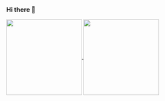 ### Hi there 👋

<a href="https://github.com/anuraghazra/github-readme-stats">
  <img height=200 align="center" src="https://github-readme-stats.vercel.app/api?username=anuraghazra" />
</a>
<a href="https://github.com/razejb/">
  <img height=200 align="center" src="(https://github-readme-stats.vercel.app/api/top-langs/?username=anuraghazra&layout=donut)](https://github.com/anuraghazra/github-readme-stats)" />
</a>


